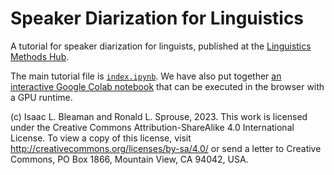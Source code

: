 # Speaker Diarization for Linguistics

A tutorial for speaker diarization for linguists, published at the [Linguistics Methods Hub](https://lingmethodshub.github.io/).

The main tutorial file is [`index.ipynb`](index.ipynb). We have also put together [an interactive Google Colab notebook](https://ibleaman.github.io/diarization-colab.html) that can be executed in the browser with a GPU runtime.

(c) Isaac L. Bleaman and Ronald L. Sprouse, 2023. This work is licensed under the Creative Commons Attribution-ShareAlike 4.0 International License. To view a copy of this license, visit http://creativecommons.org/licenses/by-sa/4.0/ or send a letter to Creative Commons, PO Box 1866, Mountain View, CA 94042, USA.